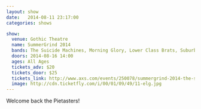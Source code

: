 ```yaml
---
layout: show
date:   2014-08-11 23:17:00
categories: shows

show:
  venue: Gothic Theatre
  name: SummerGrind 2014
  bands: The Suicide Machines, Morning Glory, Lower Class Brats, Suburban Legends, The Atom Age, Potato Pirates, Allout Helter, PEARS, Synthetic Elements, Reno Divorce, The Dendrites, MF Ruckus,The Photo Atlas, Truckasaurus, The Repercussions, Plan B Rejects, The Brixton Guns, Kult of Skaro, The Nasty Bunch of Bitches, Straight Outta Luck, The Rotten Blue Menace, Strafgod, The Rockin' Rascals, The Kaotix, Spatgasm
  doors: 2014-08-16 14:00
  ages: All Ages
  tickets_adv: $20
  tickets_door: $25
  tickets_link: http://www.axs.com/events/250078/summergrind-2014-the-suicide-machines-morning-glory-lower-class-brats-tickets?skin=gothictheatre
  image: http://cdn.ticketfly.com/i/00/01/09/49/11-elg.jpg
---
```


Welcome back the Pietasters!
